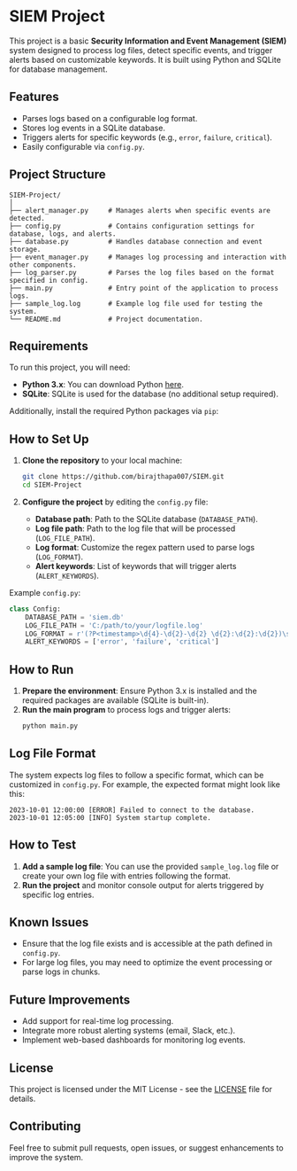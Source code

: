 
# SIEM Project

This project is a basic **Security Information and Event Management (SIEM)** system designed to process log files, detect specific events, and trigger alerts based on customizable keywords. It is built using Python and SQLite for database management.

## Features
- Parses logs based on a configurable log format.
- Stores log events in a SQLite database.
- Triggers alerts for specific keywords (e.g., `error`, `failure`, `critical`).
- Easily configurable via `config.py`.

## Project Structure

```
SIEM-Project/
│
├── alert_manager.py     # Manages alerts when specific events are detected.
├── config.py            # Contains configuration settings for database, logs, and alerts.
├── database.py          # Handles database connection and event storage.
├── event_manager.py     # Manages log processing and interaction with other components.
├── log_parser.py        # Parses the log files based on the format specified in config.
├── main.py              # Entry point of the application to process logs.
├── sample_log.log       # Example log file used for testing the system.
└── README.md            # Project documentation.
```

## Requirements

To run this project, you will need:

- **Python 3.x**: You can download Python [here](https://www.python.org/downloads/).
- **SQLite**: SQLite is used for the database (no additional setup required).

Additionally, install the required Python packages via `pip`:


## How to Set Up

1. **Clone the repository** to your local machine:
   ```bash
   git clone https://github.com/birajthapa007/SIEM.git
   cd SIEM-Project
   ```

2. **Configure the project** by editing the `config.py` file:
   - **Database path**: Path to the SQLite database (`DATABASE_PATH`).
   - **Log file path**: Path to the log file that will be processed (`LOG_FILE_PATH`).
   - **Log format**: Customize the regex pattern used to parse logs (`LOG_FORMAT`).
   - **Alert keywords**: List of keywords that will trigger alerts (`ALERT_KEYWORDS`).

Example `config.py`:

```python
class Config:
    DATABASE_PATH = 'siem.db'
    LOG_FILE_PATH = 'C:/path/to/your/logfile.log'
    LOG_FORMAT = r'(?P<timestamp>\d{4}-\d{2}-\d{2} \d{2}:\d{2}:\d{2})\s+\[(?P<event_type>\w+)\]\s+(?P<description>.+)'
    ALERT_KEYWORDS = ['error', 'failure', 'critical']
```

## How to Run

1. **Prepare the environment**: Ensure Python 3.x is installed and the required packages are available (SQLite is built-in).
2. **Run the main program** to process logs and trigger alerts:
   ```bash
   python main.py
   ```

## Log File Format

The system expects log files to follow a specific format, which can be customized in `config.py`. For example, the expected format might look like this:

```plaintext
2023-10-01 12:00:00 [ERROR] Failed to connect to the database.
2023-10-01 12:05:00 [INFO] System startup complete.
```

## How to Test

1. **Add a sample log file**: You can use the provided `sample_log.log` file or create your own log file with entries following the format.
2. **Run the project** and monitor console output for alerts triggered by specific log entries.

## Known Issues

- Ensure that the log file exists and is accessible at the path defined in `config.py`.
- For large log files, you may need to optimize the event processing or parse logs in chunks.

## Future Improvements

- Add support for real-time log processing.
- Integrate more robust alerting systems (email, Slack, etc.).
- Implement web-based dashboards for monitoring log events.

## License

This project is licensed under the MIT License - see the [LICENSE](LICENSE) file for details.

## Contributing

Feel free to submit pull requests, open issues, or suggest enhancements to improve the system.

